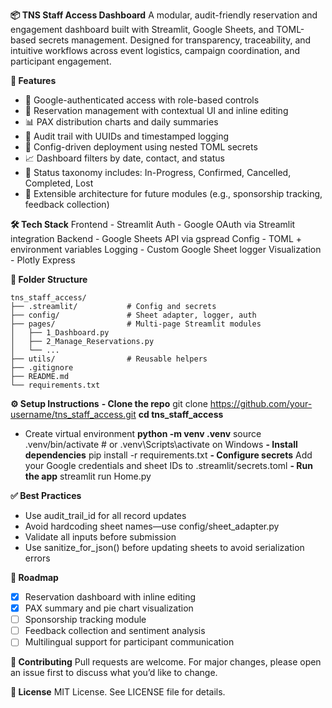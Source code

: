 **📦 TNS Staff Access Dashboard**
A modular, audit-friendly reservation and engagement dashboard built with Streamlit, Google Sheets, and TOML-based secrets management. Designed for transparency, traceability, and intuitive workflows across event logistics, campaign coordination, and participant engagement.

**🚀 Features**
- 🔐 Google-authenticated access with role-based controls
- 📅 Reservation management with contextual UI and inline editing
- 📊 PAX distribution charts and daily summaries
- 🧾 Audit trail with UUIDs and timestamped logging
- 📁 Config-driven deployment using nested TOML secrets
- 📈 Dashboard filters by date, contact, and status
- 🧠 Status taxonomy includes: In-Progress, Confirmed, Cancelled, Completed, Lost
- 🧬 Extensible architecture for future modules (e.g., sponsorship tracking, feedback collection)

**🛠️ Tech Stack**
Frontend 		- 	Streamlit
Auth			-	Google OAuth via Streamlit integration
Backend			-	Google Sheets API via gspread
Config			-	TOML + environment variables
Logging			-	Custom Google Sheet logger
Visualization	-	Plotly Express

**📁 Folder Structure**
```
tns_staff_access/
├── .streamlit/           # Config and secrets
├── config/               # Sheet adapter, logger, auth
├── pages/                # Multi-page Streamlit modules
│   ├── 1_Dashboard.py
│   ├── 2_Manage_Reservations.py
│   └── ...
├── utils/                # Reusable helpers
├── .gitignore
├── README.md
└── requirements.txt
```

**⚙️ Setup Instructions**
**- Clone the repo**
git clone https://github.com/your-username/tns_staff_access.git
**cd tns_staff_access**
- Create virtual environment
**python -m venv .venv**
source .venv/bin/activate  # or .venv\Scripts\activate on Windows
**- Install dependencies**
pip install -r requirements.txt
**- Configure secrets**
Add your Google credentials and sheet IDs to .streamlit/secrets.toml
**- Run the app**
streamlit run Home.py

**✅ Best Practices**
- Use audit_trail_id for all record updates
- Avoid hardcoding sheet names—use config/sheet_adapter.py
- Validate all inputs before submission
- Use sanitize_for_json() before updating sheets to avoid serialization errors

**📌 Roadmap**
- [x] Reservation dashboard with inline editing
- [x] PAX summary and pie chart visualization
- [ ] Sponsorship tracking module
- [ ] Feedback collection and sentiment analysis
- [ ] Multilingual support for participant communication

**🤝 Contributing**
Pull requests are welcome. For major changes, please open an issue first to discuss what you’d like to change.

**📜 License**
MIT License. See LICENSE file for details.

